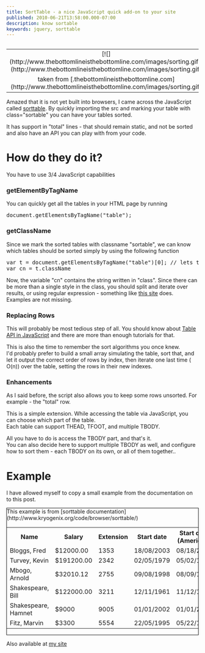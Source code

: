 ```yaml
---
title: SortTable - a nice JavaScript quick add-on to your site
published: 2010-06-21T13:58:00.000-07:00
description: know sortable
keywords: jquery, sorttable
---
```


<table cellpadding="0" cellspacing="0" class="tr-caption-container" style="float: left; margin-right: 1em; text-align: left;">

<tbody>

<tr>

<td style="text-align: center;">[![](http://www.thebottomlineisthebottomline.com/images/sorting.gif)](http://www.thebottomlineisthebottomline.com/images/sorting.gif)</td>

</tr>

<tr>

<td class="tr-caption" style="text-align: center;">taken from [.thebottomlineisthebottomline.com](http://www.thebottomlineisthebottomline.com/images/sorting.gif)</td>

</tr>

</tbody>

</table>

Amazed that it is not yet built into browsers, I came across the JavaScript called [sorttable](http://www.kryogenix.org/code/browser/sorttable/). By quickly importing the src and marking your table with class="sortable" you can have your tables sorted.  

It has support in "total" lines - that should remain static, and not be sorted and also have an API you can play with from your code.  

# How do they do it?

You have to use 3/4 JavaScript capabilities  

<a name="more"></a>  

### getElementByTagName

You can quickly get all the tables in your HTML page by running  

<pre>document.getElementsByTagName("table");  
</pre>

### getClassName

Since we mark the sorted tables with classname "sortable", we can know which tables should be sorted simply by using the following function  

<pre>var t = document.getElementsByTagName("table")[0]; // lets take the first table for example  
var cn = t.className  
</pre>

Now, the variable "cn" contains the string written in "class". Since there can be more than a single style in the class, you should split and iterate over results, or using regular expression - something like [this site](http://snipplr.com/view/1696/get-elements-by-class-name/) does. Examples are not missing.  

### Replacing Rows

This will probably be most tedious step of all. You should know about [Table API in JavaScript](http://tutorials.haxansweb.com/javascript/miscellaneous/Add-a-table-row-dynamically-By-david) and there are more than enough tutorials for that.  

This is also the time to remember the sort algorithms you once knew.  
I'd probably prefer to build a small array simulating the table, sort that, and let it output the correct order of rows by index, then iterate one last time ( O(n)) over the table, setting the rows in their new indexes.  

### Enhancements

As I said before, the script also allows you to keep some rows unsorted. For example - the "total" row.  

This is a simple extension. While accessing the table via JavaScript, you can choose which part of the table.  
Each table can support THEAD, TFOOT, and multiple TBODY.  

All you have to do is access the TBODY part, and that's it.  
You can also decide here to support multiple TBODY as well, and configure how to sort them - each TBODY on its own, or all of them together..  

# Example

I have allowed myself to copy a small example from the documentation on to this post.  

<div style="border: 1px solid black;">  
This example is from [sorttable documentation](http://www.kryogenix.org/code/browser/sorttable/)  

<style>/* Sortable tables */ table.sortable thead { background-color:#eee; color:#666666; font-weight: bold; cursor: default; }</style>  

<table class="sortable">

<tbody>

<tr>

<th>Name</th>

<th>Salary</th>

<th>Extension</th>

<th>Start date</th>

<th>Start date (American)</th>

</tr>

<tr>

<td>Bloggs, Fred</td>

<td>$12000.00</td>

<td>1353</td>

<td>18/08/2003</td>

<td>08/18/2003</td>

</tr>

<tr>

<td>Turvey, Kevin</td>

<td>$191200.00</td>

<td>2342</td>

<td>02/05/1979</td>

<td>05/02/1979</td>

</tr>

<tr>

<td>Mbogo, Arnold</td>

<td>$32010.12</td>

<td>2755</td>

<td>09/08/1998</td>

<td>08/09/1998</td>

</tr>

<tr>

<td>Shakespeare, Bill</td>

<td>$122000.00</td>

<td>3211</td>

<td>12/11/1961</td>

<td>11/12/1961</td>

</tr>

<tr>

<td>Shakespeare, Hamnet</td>

<td>$9000</td>

<td>9005</td>

<td>01/01/2002</td>

<td>01/01/2002</td>

</tr>

<tr>

<td>Fitz, Marvin</td>

<td>$3300</td>

<td>5554</td>

<td>22/05/1995</td>

<td>05/22/1995</td>

</tr>

</tbody>

</table>

</div>

Also available at [my site](http://mograbi.co.il/guy_mograbi/jsps/examples/sortTable.jsp)
